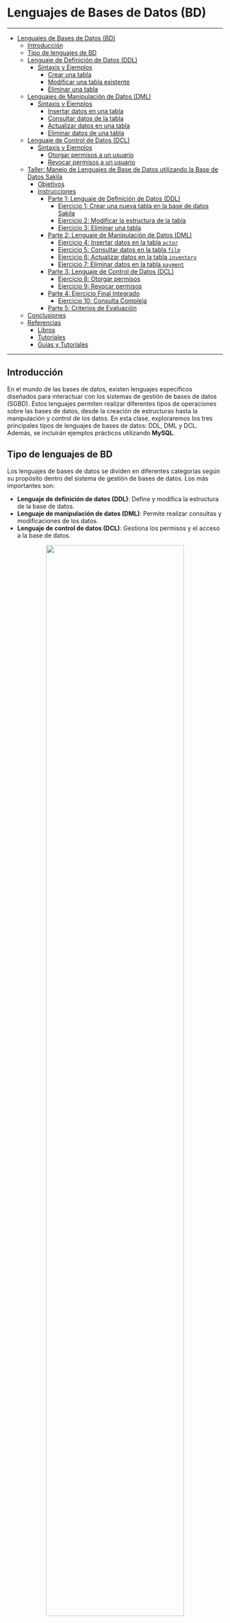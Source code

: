 # Lenguajes de Bases de Datos (BD)

---

- [Lenguajes de Bases de Datos (BD)](#lenguajes-de-bases-de-datos-bd)
  - [Introducción](#introducción)
  - [Tipo de lenguajes de BD](#tipo-de-lenguajes-de-bd)
  - [Lenguaje de Definición de Datos (DDL)](#lenguaje-de-definición-de-datos-ddl)
    - [Sintaxis y Ejemplos](#sintaxis-y-ejemplos)
      - [Crear una tabla](#crear-una-tabla)
      - [Modificar una tabla existente](#modificar-una-tabla-existente)
      - [Eliminar una tabla](#eliminar-una-tabla)
  - [Lenguajes de Manipulación de Datos (DML)](#lenguajes-de-manipulación-de-datos-dml)
    - [Sintaxis y Ejemplos](#sintaxis-y-ejemplos-1)
      - [Insertar datos en una tabla](#insertar-datos-en-una-tabla)
      - [Consultar datos de la tabla](#consultar-datos-de-la-tabla)
      - [Actualizar datos en una tabla](#actualizar-datos-en-una-tabla)
      - [Eliminar datos de una tabla](#eliminar-datos-de-una-tabla)
  - [Lenguaje de Control de Datos (DCL)](#lenguaje-de-control-de-datos-dcl)
    - [Sintaxis y Ejemplos](#sintaxis-y-ejemplos-2)
      - [Otorgar permisos a un usuario](#otorgar-permisos-a-un-usuario)
      - [Revocar permisos a un usuario](#revocar-permisos-a-un-usuario)
  - [Taller: Manejo de Lenguajes de Base de Datos utilizando la Base de Datos Sakila](#taller-manejo-de-lenguajes-de-base-de-datos-utilizando-la-base-de-datos-sakila)
    - [Objetivos](#objetivos)
    - [Instrucciones](#instrucciones)
      - [Parte 1: Lenguaje de Definición de Datos (DDL)](#parte-1-lenguaje-de-definición-de-datos-ddl)
        - [Ejercicio 1: Crear una nueva tabla en la base de datos Sakila](#ejercicio-1-crear-una-nueva-tabla-en-la-base-de-datos-sakila)
        - [Ejercicio 2: Modificar la estructura de la tabla](#ejercicio-2-modificar-la-estructura-de-la-tabla)
        - [Ejercicio 3: Eliminar una tabla](#ejercicio-3-eliminar-una-tabla)
      - [Parte 2: Lenguaje de Manipulación de Datos (DML)](#parte-2-lenguaje-de-manipulación-de-datos-dml)
        - [Ejercicio 4: Insertar datos en la tabla `actor`](#ejercicio-4-insertar-datos-en-la-tabla-actor)
        - [Ejercicio 5: Consultar datos en la tabla `film`](#ejercicio-5-consultar-datos-en-la-tabla-film)
        - [Ejercicio 6: Actualizar datos en la tabla `inventory`](#ejercicio-6-actualizar-datos-en-la-tabla-inventory)
        - [Ejercicio 7: Eliminar datos en la tabla `payment`](#ejercicio-7-eliminar-datos-en-la-tabla-payment)
      - [Parte 3: Lenguaje de Control de Datos (DCL)](#parte-3-lenguaje-de-control-de-datos-dcl)
        - [Ejercicio 8: Otorgar permisos](#ejercicio-8-otorgar-permisos)
        - [Ejercicio 9: Revocar permisos](#ejercicio-9-revocar-permisos)
      - [Parte 4: Ejercicio Final Integrado](#parte-4-ejercicio-final-integrado)
        - [Ejercicio 10: Consulta Compleja](#ejercicio-10-consulta-compleja)
      - [Parte 5: Criterios de Evaluación](#parte-5-criterios-de-evaluación)
  - [Conclusiones](#conclusiones)
  - [Referencias](#referencias)
    - [Libros](#libros)
    - [Tutoriales](#tutoriales)
    - [Guias y Tutoriales](#guias-y-tutoriales)


---

## Introducción

En el mundo de las bases de datos, existen lenguajes específicos diseñados para interactuar con los sistemas de gestión de bases de datos (SGBD). Estos lenguajes permiten realizar diferentes tipos de operaciones sobre las bases de datos, desde la creación de estructuras hasta la manipulación y control de los datos. En esta clase, exploraremos los tres principales tipos de lenguajes de bases de datos: DDL, DML y DCL. Además, se incluirán ejemplos prácticos utilizando **MySQL**.

## Tipo de lenguajes de BD

Los lenguajes de bases de datos se dividen en diferentes categorías según su propósito dentro del sistema de gestión de bases de datos. Los más importantes son:

- **Lenguaje de definición de datos (DDL)**: Define y modifica la estructura de la base de datos.
- **Lenguaje de manipulación de datos (DML)**: Permite realizar consultas y modificaciones de los datos.
- **Lenguaje de control de datos (DCL)**: Gestiona los permisos y el acceso a la base de datos.

<div align="center">
  <img src="https://scaler.com/topics/images/Types-of-Database-Languages.webp" width=80%>
</div>

## Lenguaje de Definición de Datos (DDL)


El lenguaje de definición de datos (DDL, por sus siglas en inglés) se utiliza para definir, modificar y eliminar las estructuras de las bases de datos, como las tablas, índices y restricciones. Las operaciones más comunes de DDL son: `CREATE`, `ALTER`, y `DROP`.

### Sintaxis y Ejemplos

#### Crear una tabla

```sql
CREATE TABLE empleados (
    id INT AUTO_INCREMENT PRIMARY KEY,
    nombre VARCHAR(50) NOT NULL,
    puesto VARCHAR(50),
    salario DECIMAL(10, 2),
    fecha_contratacion DATE
);
```

#### Modificar una tabla existente

```sql
ALTER TABLE empleados 
ADD COLUMN direccion VARCHAR(100);
```

#### Eliminar una tabla

```sql
DROP TABLE empleados;
```

## Lenguajes de Manipulación de Datos (DML)

El lenguaje de manipulación de datos (DML) permite realizar operaciones sobre los datos almacenados en las bases de datos. Estas operaciones incluyen la inserción, actualización, eliminación y consulta de datos. Las operaciones principales de DML son: `INSERT`, `UPDATE`, `DELETE`, y `SELECT`.

### Sintaxis y Ejemplos

#### Insertar datos en una tabla

```sql
INSERT INTO empleados (nombre, puesto, salario, fecha_contratacion) 
VALUES ('Juan Perez', 'Ingeniero de Software', 4500.50, '2023-01-15');
```

#### Consultar datos de la tabla

```sql
SELECT * FROM empleados WHERE salario > 4000;
```

#### Actualizar datos en una tabla

```sql
UPDATE empleados 
SET salario = 5000 
WHERE nombre = 'Juan Perez';
```

#### Eliminar datos de una tabla

```sql
DELETE FROM empleados WHERE id = 2;
```

## Lenguaje de Control de Datos (DCL)

El lenguaje de control de datos (DCL) se utiliza para controlar el acceso a la base de datos, gestionando los permisos y privilegios de los usuarios. Las operaciones principales de DCL son: `GRANT` y `REVOKE`.

### Sintaxis y Ejemplos

#### Otorgar permisos a un usuario

```sql
GRANT SELECT, INSERT ON empleados TO 'usuario1'@'localhost';
```

#### Revocar permisos a un usuario

```sql
REVOKE INSERT ON empleados FROM 'usuario1'@'localhost';
```


## Taller: Manejo de Lenguajes de Base de Datos utilizando la Base de Datos Sakila

En este taller, se explorarán los conceptos de los **lenguajes de base de datos (DDL, DML, DCL)** aplicando operaciones sobre la base de datos **Sakila**. La base de datos Sakila es una base de datos ejemplo proporcionada por MySQL que contiene datos de una tienda de alquiler de películas. Los ejercicios prácticos te ayudarán a consolidar los conocimientos teóricos adquiridos sobre los lenguajes de base de datos.

### Objetivos

1. Aplicar sentencias **DDL** para crear, modificar y eliminar estructuras de la base de datos.
2. Realizar operaciones **DML** para insertar, consultar, actualizar y eliminar datos de la base de datos.
3. Utilizar **DCL** para gestionar los permisos de los usuarios en la base de datos.
4. Familiarizarse con la estructura y datos de la base de datos **Sakila**.

### Instrucciones

A lo largo de este taller, utilizarás la base de datos **Sakila**. Si no tienes la base de datos instalada, puedes descargarla desde [MySQL Sakila Sample Database](https://dev.mysql.com/doc/sakila/en/). Una vez que la tengas instalada y cargada, sigue los ejercicios propuestos.

#### Parte 1: Lenguaje de Definición de Datos (DDL)

##### Ejercicio 1: Crear una nueva tabla en la base de datos Sakila

Imagina que la tienda Sakila está empezando a gestionar ventas de **productos físicos** (souvenirs, películas en formato físico, etc.). Debes crear una tabla llamada `product` para almacenar la información sobre estos productos.

1. Crea la tabla `product` con los siguientes campos:
    - `product_id` (INT, autoincremental, clave primaria)
    - `name` (VARCHAR(100), no nulo)
    - `description` (TEXT)
    - `price` (DECIMAL(10,2))
    - `category` (VARCHAR(50))
    - `created_date` (DATE)

```sql
CREATE TABLE product (
    product_id INT AUTO_INCREMENT PRIMARY KEY,
    name VARCHAR(100) NOT NULL,
    description TEXT,
    price DECIMAL(10, 2),
    category VARCHAR(50),
    created_date DATE
);
```

##### Ejercicio 2: Modificar la estructura de la tabla

La tienda decide agregar una columna para gestionar el inventario. Añade una columna llamada `stock` (INT) a la tabla `product` para almacenar la cantidad disponible de cada producto.

```sql
ALTER TABLE product ADD COLUMN stock INT;
```

##### Ejercicio 3: Eliminar una tabla

Por cuestiones de cambios en la política de la tienda, se decide eliminar la tabla `product`. Realiza la operación para eliminarla de la base de datos.

```sql
DROP TABLE product;
```

#### Parte 2: Lenguaje de Manipulación de Datos (DML)

##### Ejercicio 4: Insertar datos en la tabla `actor`

Inserta un nuevo actor en la tabla `actor` con los siguientes datos:
- `first_name`: "Leonardo"
- `last_name`: "DiCaprio"

```sql
INSERT INTO actor (first_name, last_name)
VALUES ('Leonardo', 'DiCaprio');
```

##### Ejercicio 5: Consultar datos en la tabla `film`

Consulta todas las películas que tienen una duración mayor a 120 minutos y cuyo alquiler cuesta más de $2.50.

```sql
SELECT title, length, rental_rate 
FROM film 
WHERE length > 120 AND rental_rate > 2.50;
```

##### Ejercicio 6: Actualizar datos en la tabla `inventory`

La tienda Sakila ha recibido una actualización de inventario. Actualiza el campo `last_update` en la tabla `inventory` para el inventario con `inventory_id = 10` con la fecha actual.

```sql
UPDATE inventory 
SET last_update = CURDATE() 
WHERE inventory_id = 10;
```

##### Ejercicio 7: Eliminar datos en la tabla `payment`

Elimina todos los pagos que hayan sido realizados antes del año 2005.

```sql
DELETE FROM payment 
WHERE payment_date < '2005-01-01';
```

#### Parte 3: Lenguaje de Control de Datos (DCL)

##### Ejercicio 8: Otorgar permisos

Otorga permisos de **selección** y **inserción** sobre la tabla `actor` al usuario `'usuario_sakila'` en `localhost`.

```sql
GRANT SELECT, INSERT ON sakila.actor TO 'usuario_sakila'@'localhost';
```

##### Ejercicio 9: Revocar permisos

Revoca los permisos de **inserción** otorgados previamente al usuario `'usuario_sakila'` en `localhost` para la tabla `actor`.

```sql
REVOKE INSERT ON sakila.actor FROM 'usuario_sakila'@'localhost';
```

#### Parte 4: Ejercicio Final Integrado

##### Ejercicio 10: Consulta Compleja

Crea una consulta que muestre el nombre de todos los actores y las películas en las que han participado. Incluye el título de la película, el año de lanzamiento y el alquiler por día. Filtra solo aquellas películas que cuesten más de $3.00 por día.

```sql
SELECT actor.first_name, actor.last_name, film.title, film.release_year, film.rental_rate
FROM actor
JOIN film_actor ON actor.actor_id = film_actor.actor_id
JOIN film ON film_actor.film_id = film.film_id
WHERE film.rental_rate > 3.00;
```

#### Parte 5: Criterios de Evaluación

1. Correctitud en la creación, modificación y eliminación de tablas.
2. Precisión en las consultas realizadas con DML.
3. Gestión correcta de permisos utilizando DCL.
4. Optimización de las consultas SQL realizadas en cada ejercicio.
5. Documentación clara y organizada de las respuestas.

## Conclusiones

Los lenguajes de bases de datos son fundamentales para el manejo de los datos en los SGBD. DDL nos permite definir y modificar las estructuras de la base de datos, DML nos brinda la capacidad de interactuar con los datos almacenados, y DCL gestiona los accesos y permisos de los usuarios. Un dominio adecuado de estos lenguajes es crucial para cualquier profesional que trabaje con bases de datos. Los ejemplos proporcionados en MySQL ilustran cómo podemos aplicar estos lenguajes en la práctica.

## Referencias

### Libros

1. Date, C. J. *An Introduction to Database Systems*. Pearson Education, 2004.
2. Silberschatz, Abraham, et al. *Database System Concepts*. McGraw-Hill, 2010.
3. Elmasri, Ramez, y Navathe, Shamkant. *Fundamentals of Database Systems*. Pearson, 2015.


### Tutoriales

- [Database Languages and Software](https://www.youtube.com/watch?v=IPvY9Gp83WM)

### Guias y Tutoriales

- [Database Languages in DBMS](https://www.scaler.com/topics/database-languages-in-dbms/)
- [Database Languages and Their Types in DBMS](https://www.includehelp.com/dbms/database-languages-in-dbms.aspx)
- Documentation MySQL: [https://dev.mysql.com/doc/](https://dev.mysql.com/doc/)
- Sakila Sample Database: [https://dev.mysql.com/doc/sakila/en/](https://dev.mysql.com/doc/sakila/en/)